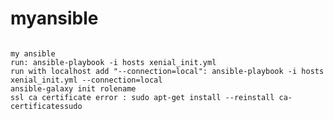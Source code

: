 # myansible
<code>
my ansible 
run: ansible-playbook -i hosts xenial_init.yml
run with localhost add "--connection=local": ansible-playbook -i hosts xenial_init.yml --connection=local
ansible-galaxy init rolename
ssl ca certificate error : sudo apt-get install --reinstall ca-certificatessudo 

</code>

